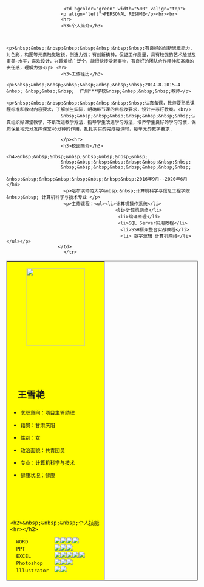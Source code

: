 <!DOCTYPE html>
<html>
<head lang="en">
    <meta charset="UTF-8">
    <title>个人简历</title>
    <style>
   .one li{list-style-image:url(http://climg.mukewang.com/58dc9e4e0001ba9000160016.png);
   	.one{}
    </style>
</head>
<body>
    	        <table align="center" border="1"  width="740">
    	            <tr>
    	                <td bgcolor="yellow" width="240" height="600">
                        <p align="center"><img src="21202c3fb32f1884d889-1.jpg" width="154" height="203" align="center"/><p>
                        <br/></br><br/>
                        <h2>&nbsp;&nbsp;&nbsp;王雪艳</h2>
                        <ul class="one">
                        <li><pre>求职意向：项目主管助理</pre></li>
                        <li><pre>籍贯：甘肃庆阳</pre></li>
                        <li><pre>性别：女</pre></li>
                        <li><pre>政治面貌：共青团员</pre></li>
                        <li><pre>专业：计算机科学与技术</pre></li>
                        <li><pre>健康状况：健康</pre></li>
                        </ul><br/><br/></br>


                        <h2>&nbsp;&nbsp;&nbsp;个人技能<hr></h2>
<pre class="one">  WORD         <img src="http://climg.mukewang.com/58dc9e4e0001ba9000160016.png"><img src="http://climg.mukewang.com/58dc9e4e0001ba9000160016.png"><img src="http://climg.mukewang.com/58dc9e4e0001ba9000160016.png"><img src="http://climg.mukewang.com/58dc9e4e0001ba9000160016.png">
  PPT          <img src="http://climg.mukewang.com/58dc9e4e0001ba9000160016.png"><img src="http://climg.mukewang.com/58dc9e4e0001ba9000160016.png"><img src="http://climg.mukewang.com/58dc9e4e0001ba9000160016.png">
  EXCEL        <img src="http://climg.mukewang.com/58dc9e4e0001ba9000160016.png"><img src="http://climg.mukewang.com/58dc9e4e0001ba9000160016.png"><img src="http://climg.mukewang.com/58dc9e4e0001ba9000160016.png"><img src="http://climg.mukewang.com/58dc9e4e0001ba9000160016.png"><img src="http://climg.mukewang.com/58dc9e4e0001ba9000160016.png">
  Photoshop    <img src="http://climg.mukewang.com/58dc9e4e0001ba9000160016.png"><img src="http://climg.mukewang.com/58dc9e4e0001ba9000160016.png"><img src="http://climg.mukewang.com/58dc9e4e0001ba9000160016.png">
  lllustrator  <img src="http://climg.mukewang.com/58dc9e4e0001ba9000160016.png"><img src="http://climg.mukewang.com/58dc9e4e0001ba9000160016.png"></pre>
   </td>
                 
    	                 <td bgcolor="green" width="500" valign="top">
                        <p align="left">PERSONAL RESUME</p><br><br>
                        <hr>
                        <h3>个人简介</h3>
                        

                        <p>&nbsp;&nbsp;&nbsp;&nbsp;&nbsp;&nbsp;&nbsp;&nbsp;有良好的创新思维能力，对色彩，构图等元素触觉敏锐，创造力强；有创新精神，保证工作质量，具有较强的艺术触觉及审美·水平，喜欢设计，兴趣爱好广泛个，能很快接受新事物，有良好的团队合作精神和高度的责任感，理解力强</p> <hr>
                        <h3>工作经历</h3>
                        <p>&nbsp;&nbsp;&nbsp;&nbsp;&nbsp;&nbsp;&nbsp;&nbsp;2014.8-2015.4 &nbsp; &nbsp;&nbsp;&nbsp;  广州***学校&nbsp;&nbsp;&nbsp;&nbsp;教师</p>
                        <p>&nbsp;&nbsp;&nbsp;&nbsp;&nbsp;&nbsp;&nbsp;&nbsp;认真备课，教师要熟悉课程标准和教材内容要求，了解学生实际，明确每节课的目标及要求，设计并写好教案。<br/>
                        &nbsp;&nbsp;&nbsp;&nbsp;&nbsp;&nbsp;&nbsp;&nbsp;认真组织好课堂教学，不断改进教学方法，指导学生改进学习方法，培养学生良好的学习习惯，保质保量地充分发挥课堂40分钟的作用，扎扎实实的完成每课时，每单元的教学要求.

                        </p><hr>
                        <h3>校园简介</h3>
                        <h4>&nbsp;&nbsp;&nbsp;&nbsp;&nbsp;&nbsp;&nbsp;&nbsp;
                        &nbsp;&nbsp;&nbsp;&nbsp;&nbsp;&nbsp;&nbsp;&nbsp;
                        &nbsp;&nbsp;&nbsp;&nbsp;&nbsp;&nbsp;&nbsp;&nbsp;
                        &nbsp;&nbsp;&nbsp;&nbsp;&nbsp;&nbsp;&nbsp;&nbsp;2016年9月--2020年6月</h4>
                         <p>哈尔滨师范大学&nbsp;&nbsp;计算机科学与信息工程学院 &nbsp;&nbsp; 计算机科学与技术专业 </p>
                         <p>主修课程：<ul><li>计算机操作系统</li> 
                                            <li>计算机网络</li>
                                             <li>编译原理</li>
                                             <li>SQL Server实用教程</li>
                                              <li>SSH框架整合实战教程</li>
                                              <li> 数字逻辑 计算机网络</li></ul></p>
    	               </td>
    	                 </tr>
    	      
</table>
</body>
</html>
